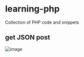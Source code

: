 # learning-php
Collection of PHP code and snippets

## get JSON post

![image](https://github.com/user-attachments/assets/05b3e15d-04db-46a5-aa09-1cf11150aa11)
